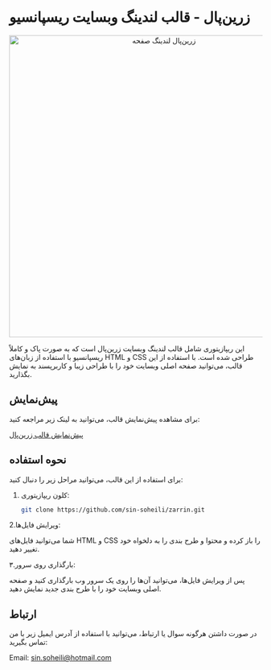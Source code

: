 # زرین‌پال - قالب لندینگ وبسایت ریسپانسیو

<div align="center">
  <img src="https://link.to/your/image.png" alt="زرین‌پال لندینگ صفحه" width="600">
</div>

این ریپازیتوری شامل قالب لندینگ وبسایت زرین‌پال است که به صورت پاک و کاملاً ریسپانسیو با استفاده از زبان‌های HTML و CSS طراحی شده است. با استفاده از این قالب، می‌توانید صفحه اصلی وبسایت خود را با طراحی زیبا و کاربرپسند به نمایش بگذارید.

## پیش‌نمایش

برای مشاهده پیش‌نمایش قالب، می‌توانید به لینک زیر مراجعه کنید:

[پیش‌نمایش قالب زرین‌پال](https://master--zarrinpall-tamp.netlify.app/)

## نحوه استفاده

برای استفاده از این قالب، می‌توانید مراحل زیر را دنبال کنید:

1. کلون ریپازیتوری:

   ```bash
   git clone https://github.com/sin-soheili/zarrin.git
   
2.ویرایش فایل‌ها:

   شما می‌توانید فایل‌های HTML و CSS را باز کرده و محتوا و طرح بندی را به دلخواه خود تغییر دهید.

۳.بارگذاری روی سرور:

   پس از ویرایش فایل‌ها، می‌توانید آن‌ها را روی یک سرور وب بارگذاری کنید و صفحه اصلی وبسایت خود را با طرح بندی جدید نمایش دهید.

  
## ارتباط

در صورت داشتن هرگونه سوال یا ارتباط، می‌توانید با استفاده از آدرس ایمیل زیر با من تماس بگیرید:

Email: sin.soheili@hotmail.com
